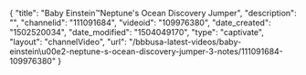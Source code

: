 {
    "title": "Baby Einstein&trade;Neptune's Ocean Discovery Jumper",
    "description": "",
    "channelid": "111091684",
    "videoid": "109976380",
    "date_created": "1502520034",
    "date_modified": "1504049170",
    "type": "captivate",
    "layout": "channelVideo",
    "url": "\/bbbusa-latest-videos\/baby-einstein\u00e2-neptune-s-ocean-discovery-jumper-3-notes\/111091684-109976380"
}